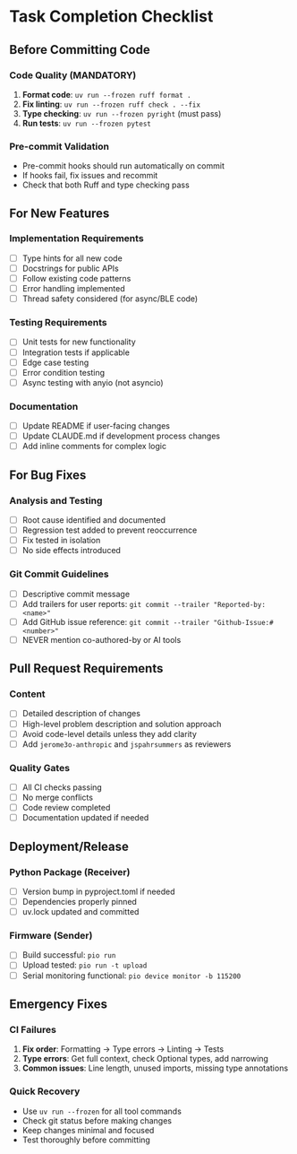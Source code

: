 # Task Completion Checklist

## Before Committing Code

### Code Quality (MANDATORY)
1. **Format code**: `uv run --frozen ruff format .`
2. **Fix linting**: `uv run --frozen ruff check . --fix`
3. **Type checking**: `uv run --frozen pyright` (must pass)
4. **Run tests**: `uv run --frozen pytest`

### Pre-commit Validation
- Pre-commit hooks should run automatically on commit
- If hooks fail, fix issues and recommit
- Check that both Ruff and type checking pass

## For New Features

### Implementation Requirements
- [ ] Type hints for all new code
- [ ] Docstrings for public APIs
- [ ] Follow existing code patterns
- [ ] Error handling implemented
- [ ] Thread safety considered (for async/BLE code)

### Testing Requirements
- [ ] Unit tests for new functionality
- [ ] Integration tests if applicable
- [ ] Edge case testing
- [ ] Error condition testing
- [ ] Async testing with anyio (not asyncio)

### Documentation
- [ ] Update README if user-facing changes
- [ ] Update CLAUDE.md if development process changes
- [ ] Add inline comments for complex logic

## For Bug Fixes

### Analysis and Testing
- [ ] Root cause identified and documented
- [ ] Regression test added to prevent reoccurrence
- [ ] Fix tested in isolation
- [ ] No side effects introduced

### Git Commit Guidelines
- [ ] Descriptive commit message
- [ ] Add trailers for user reports: `git commit --trailer "Reported-by:<name>"`
- [ ] Add GitHub issue reference: `git commit --trailer "Github-Issue:#<number>"`
- [ ] NEVER mention co-authored-by or AI tools

## Pull Request Requirements

### Content
- [ ] Detailed description of changes
- [ ] High-level problem description and solution approach
- [ ] Avoid code-level details unless they add clarity
- [ ] Add `jerome3o-anthropic` and `jspahrsummers` as reviewers

### Quality Gates
- [ ] All CI checks passing
- [ ] No merge conflicts
- [ ] Code review completed
- [ ] Documentation updated if needed

## Deployment/Release

### Python Package (Receiver)
- [ ] Version bump in pyproject.toml if needed
- [ ] Dependencies properly pinned
- [ ] uv.lock updated and committed

### Firmware (Sender)
- [ ] Build successful: `pio run`
- [ ] Upload tested: `pio run -t upload`
- [ ] Serial monitoring functional: `pio device monitor -b 115200`

## Emergency Fixes

### CI Failures
1. **Fix order**: Formatting → Type errors → Linting → Tests
2. **Type errors**: Get full context, check Optional types, add narrowing
3. **Common issues**: Line length, unused imports, missing type annotations

### Quick Recovery
- Use `uv run --frozen` for all tool commands
- Check git status before making changes
- Keep changes minimal and focused
- Test thoroughly before committing